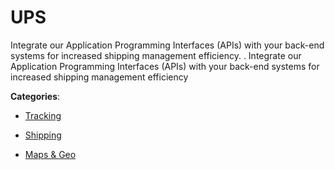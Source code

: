 # UPS

Integrate our Application Programming Interfaces (APIs) with your back-end systems for increased shipping management efficiency. . Integrate our Application Programming Interfaces (APIs) with your back-end systems for increased shipping management efficiency

**Categories**:

- [Tracking](https://github/apis-list/apis-list#tracking)

- [Shipping](https://github/apis-list/apis-list#shipping)

- [Maps & Geo](https://github/apis-list/apis-list#maps-and-geo)



